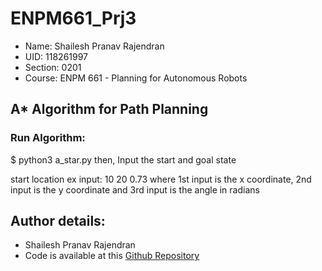 # ENPM661_Prj3
- Name: Shailesh Pranav Rajendran
- UID: 118261997
- Section: 0201
- Course: ENPM 661 - Planning for Autonomous Robots

## A* Algorithm for Path Planning
### Run Algorithm:
$ python3 a_star.py
then, Input the start and goal state

start location ex input: 10 20 0.73
where 1st input is the x coordinate, 2nd input is the y coordinate and 3rd input is the angle in radians

## Author details:
- Shailesh Pranav Rajendran
- Code is available at this [Github Repository](https://github.com/shaileshpranav/ENPM661_Prj3)
